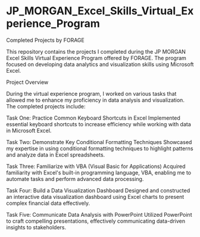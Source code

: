 # JP_MORGAN_Excel_Skills_Virtual_Experience_Program

Completed Projects by FORAGE

This repository contains the projects I completed during the JP MORGAN Excel Skills Virtual Experience Program offered by FORAGE. The program focused on developing data analytics and visualization skills using Microsoft Excel.

Project Overview

During the virtual experience program, I worked on various tasks that allowed me to enhance my proficiency in data analysis and visualization. The completed projects include:

Task One: Practice Common Keyboard Shortcuts in Excel
Implemented essential keyboard shortcuts to increase efficiency while working with data in Microsoft Excel.

Task Two: Demonstrate Key Conditional Formatting Techniques
Showcased my expertise in using conditional formatting techniques to highlight patterns and analyze data in Excel spreadsheets.

Task Three: Familiarize with VBA (Visual Basic for Applications)
Acquired familiarity with Excel's built-in programming language, VBA, enabling me to automate tasks and perform advanced data processing.

Task Four: Build a Data Visualization Dashboard
Designed and constructed an interactive data visualization dashboard using Excel charts to present complex financial data effectively.

Task Five: Communicate Data Analysis with PowerPoint
Utilized PowerPoint to craft compelling presentations, effectively communicating data-driven insights to stakeholders.
